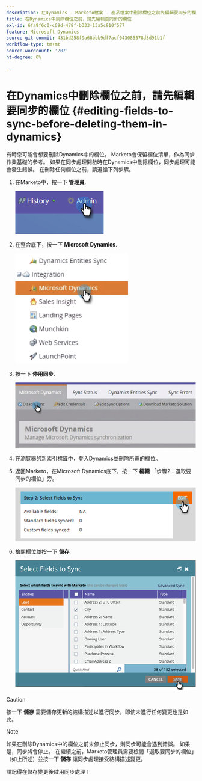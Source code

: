 ```yaml
---
description: 在Dynamics - Marketo檔案 — 產品檔案中刪除欄位之前先編輯要同步的欄位
title: 在Dynamics中刪除欄位之前，請先編輯要同步的欄位
exl-id: 6fa9f6c0-c69d-478f-b333-13a5c910f577
feature: Microsoft Dynamics
source-git-commit: 431bd258f9a68bbb9df7acf043085578d3d91b1f
workflow-type: tm+mt
source-wordcount: '207'
ht-degree: 0%

---
```


# 在Dynamics中刪除欄位之前，請先編輯要同步的欄位 {#editing-fields-to-sync-before-deleting-them-in-dynamics}

有時您可能會想要刪除Dynamics中的欄位。 Marketo會保留欄位清單，作為同步作業基礎的參考。 如果在同步處理開啟時在Dynamics中刪除欄位，同步處理可能會發生錯誤。 在刪除任何欄位之前，請遵循下列步驟。

1. 在Marketo中，按一下 **管理員**.

   ![](assets/sync-before-deleting-them-in-dynamics-1.png)

1. 在整合底下，按一下 **Microsoft Dynamics**.

   ![](assets/sync-before-deleting-them-in-dynamics-2.png)

1. 按一下 **停用同步**.

   ![](assets/sync-before-deleting-them-in-dynamics-3.png)

1. 在瀏覽器的新索引標籤中，登入Dynamics並刪除所需的欄位。

1. 返回Marketo，在Microsoft Dynamics底下，按一下 **編輯** 「步驟2：選取要同步的欄位」旁。

   ![](assets/sync-before-deleting-them-in-dynamics-4.png)

1. 檢閱欄位並按一下 **儲存**.

   ![](assets/sync-before-deleting-them-in-dynamics-5.png)

>[!CAUTION]
>
>按一下 **儲存** 需要儲存更新的結構描述以進行同步，即使未進行任何變更也是如此。

>[!NOTE]
>
>如果在刪除Dynamics中的欄位之前未停止同步，則同步可能會遇到錯誤。 如果是，同步將會停止。 在繼續之前，Marketo管理員需要檢閱「選取要同步的欄位」（如上所述）並按一下 **儲存** 讓同步處理接受結構描述變更。

請記得在儲存變更後啟用同步處理！
